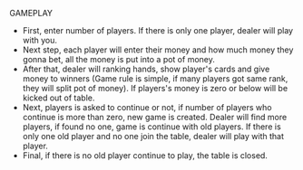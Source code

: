 GAMEPLAY
- First, enter number of players. If there is only one player,
dealer will play with you.
- Next step, each player will enter their money and how much money they
gonna bet, all the money is put into a pot of money. 
- After that, dealer will ranking hands, show player's cards and give 
money to winners (Game rule is simple, if many players got same rank, they will split pot of money).
If players's money is zero or below will be kicked out of table.
- Next, players is asked to continue or not, if number of players who continue is more than zero,
new game is created. Dealer will find more players, if found no one, game is continue with old players.
If there is only one old player and no one join the table, dealer will play with that player.
- Final, if there is no old player continue to play, the table is closed.